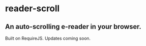 # reader-scroll

## An auto-scrolling e-reader in your browser.

Built on RequireJS. Updates coming soon.
